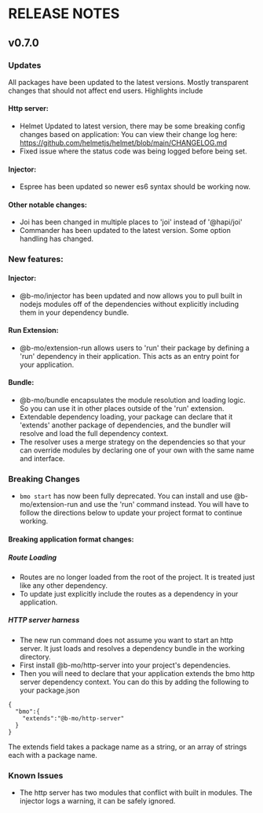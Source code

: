 # RELEASE NOTES

## v0.7.0

### Updates

All packages have been updated to the latest versions. Mostly transparent changes that should not affect end users. Highlights include

#### Http server:
- Helmet Updated to latest version, there may be some breaking config changes based on application: You can view their change log here: https://github.com/helmetjs/helmet/blob/main/CHANGELOG.md
- Fixed issue where the status code was being logged before being set.

#### Injector:
- Espree has been updated so newer es6 syntax should be working now.

#### Other notable changes:
- Joi has been changed in multiple places to 'joi' instead of '@hapi/joi'
- Commander has been updated to the latest version. Some option handling has changed.

### New features:

#### Injector:
- @b-mo/injector has been updated and now allows you to pull built in nodejs modules off of the dependencies without explicitly including them in your dependency bundle.

#### Run Extension:
- @b-mo/extension-run allows users to 'run' their package by defining a 'run' dependency in their application. This acts as an entry point for your application.

#### Bundle:
- @b-mo/bundle encapsulates the module resolution and loading logic. So you can use it in other places outside of the 'run' extension.
-  Extendable dependency loading, your package can declare that it 'extends' another package of dependencies, and the bundler will resolve and load the full dependency context.
- The resolver uses a merge strategy on the dependencies so that your can override modules by declaring one of your own with the same name and interface.

### Breaking Changes
- `bmo start` has now been fully deprecated. You can install and use @b-mo/extension-run and use the 'run' command instead. You will have to follow the directions below to update your
project format to continue working.

#### Breaking application format changes:
##### Route Loading
- Routes are no longer loaded from the root of the project. It is treated just like any other dependency.
- To update just explicitly include the routes as a dependency in your application.

##### HTTP server harness
- The new run command does not assume you want to start an http server. It just loads and resolves a dependency bundle in the working directory.
- First install @b-mo/http-server into your project's dependencies.
- Then you will need to declare that your application extends the bmo http server dependency context. You can do this by adding the following to your package.json

```
{
  "bmo":{
    "extends":"@b-mo/http-server"
  }
}
```
The extends field takes a package name as a string, or an array of strings each with a package name.

### Known Issues

- The http server has two modules that conflict with built in modules. The injector logs a warning, it can be safely ignored.



